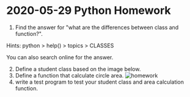 # 2020-05-29 Python Homework

1. Find the answer for "what are the differences between class and function?".

Hints: python > help() > topics > CLASSES

You can also search online for the answer.

2. Define a student class based on the image below.
3. Define a function that calculate circle area.
![homework](20200529Homework.png)
4. write a test program to test your student class and area calculation function.